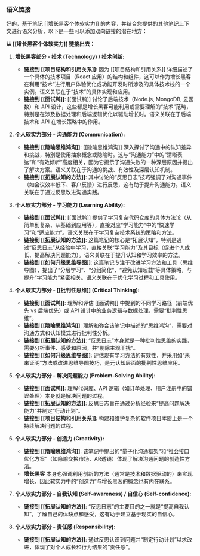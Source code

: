 
### 语义链接

好的，基于笔记 [[增长黑客个体软实力]] 的内容，并结合您提供的其他笔记上下文进行语义分析，以下是一些可以添加双向链接的潜在地方：

**从 [[增长黑客个体软实力]] 链接出去：**

1.  **增长黑客部分 - 技术 (Technology) / 技术创新:**
    *   **链接到 [[项目结构和引用关系]]**: 因为 [[项目结构和引用关系]] 详细描述了一个具体的技术项目（React 应用）的结构和组件，这可以作为增长黑客在利用“技术”进行用户体验优化或功能开发时所涉及的具体技术栈的一个实例。语义关联在于“技术”的具体实现和应用。
    *   **链接到 [[面试鸭]]**: [[面试鸭]] 讨论了后端技术（Node.js, MongoDB, 云函数）和 API 设计，这些都是增长黑客可能利用或需要理解的“技术”范畴，特别是在涉及数据处理和后端逻辑优化以驱动增长时。语义关联在于后端技术和 API 在增长策略中的作用。

2.  **个人软实力部分 - 沟通能力 (Communication):**
    *   **链接到 [[隐喻思维鸿沟]]**: [[隐喻思维鸿沟]] 深入探讨了沟通中的认知差异和挑战，特别是使用抽象概念或隐喻时。这与“沟通能力”中的“清晰表达”和“有效倾听”高度相关，因为它揭示了沟通失败的一种深层原因并提出了解决方案。语义关联在于沟通的挑战、有效性及深层认知机制。
    *   **链接到 [[拓展认知的方法]]**: 其中讨论的“反思日志”技巧强调了对沟通事件（如会议效率低下、客户反馈）进行反思，这有助于提升沟通能力。语义关联在于通过反思改进沟通实践。

3.  **个人软实力部分 - 学习能力 (Learning Ability):**
    *   **链接到 [[面试鸭]]**: [[面试鸭]] 提供了学习复杂代码仓库的具体方法论（从简单到复杂、从基础到应用等），直接对应“学习能力”中的“快速学习”和“适应能力”。语义关联在于学习复杂技术系统的策略和方法。
    *   **链接到 [[拓展认知的方法]]**: 这篇笔记的核心是“拓展认知”，特别是通过“反思日志”从经验中学习，直接关联“学习能力”及其目标（促进个人成长、提高解决问题能力）。语义关联在于提升认知和学习效率的方法。
    *   **链接到 [[如何升级思维导图]]**: 这篇笔记专注于改进学习方法和工具（思维导图），提出了“分层学习”、“分组简化”、“避免认知超载”等具体策略，与提升“学习能力”紧密相关。语义关联在于优化学习过程和工具使用。

4.  **个人软实力部分 - [[批判性思维]] (Critical Thinking):**
    *   **链接到 [[面试鸭]]**: 理解和评估 [[面试鸭]] 中提到的不同学习路径（前端优先 vs 后端优先）或 API 设计中的业务逻辑与数据处理，需要“批判性思维”。
    *   **链接到 [[隐喻思维鸿沟]]**: 理解和弥合该笔记中描述的“思维鸿沟”，需要对沟通方式和认知模式进行批判性分析。
    *   **链接到 [[拓展认知的方法]]**: “反思日志”本身就是一种批判性思维的实践，需要分析事件、感受和原因，并“剔除主观干扰”。
    *   **链接到 [[如何升级思维导图]]**: 评估现有学习方法的有效性，并采用如“未来证明”方法或改进思维导图技巧，是元认知层面的批判性思维应用。

5.  **个人软实力部分 - 解决问题能力 (Problem-Solving Ability):**
    *   **链接到 [[面试鸭]]**: 理解代码库、API 逻辑（如订单处理、用户注册中的错误处理）本身就是解决问题的过程。
    *   **链接到 [[拓展认知的方法]]**: 反思日志旨在通过分析经验来“提高问题解决能力”并制定“行动计划”。
    *   **链接到 [[项目结构和引用关系]]**: 构建和维护复杂的软件项目本质上是一个持续解决问题的过程。

6.  **个人软实力部分 - 创造力 (Creativity):**
    *   **链接到 [[隐喻思维鸿沟]]**: 该笔记中提出的“量子化沟通框架”和“社会接口优化方案”（如隐喻交换市场、AR透镜）体现了解决沟通问题的创造性方法。
    *   **增长黑客** 本身也强调利用创新的方法（通常是技术和数据驱动的）来实现增长，因此软实力中的“创造力”与增长黑客的概念也有内在联系。

7.  **个人软实力部分 - 自我认知 (Self-awareness) / 自信心 (Self-confidence):**
    *   **链接到 [[拓展认知的方法]]**: “反思日志”的主要目的之一就是“提高自我认知”，了解自己的优缺点和感受，这有助于建立基于现实的自信心。

8.  **个人软实力部分 - 责任感 (Responsibility):**
    *   **链接到 [[拓展认知的方法]]**: 通过反思认识到问题并“制定行动计划”以求改进，体现了对个人成长和行为结果的“责任感”。



